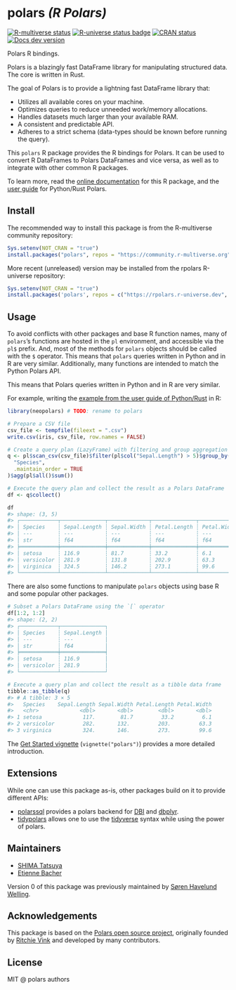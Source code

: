 
<!-- README.md is generated from README.Rmd. Please edit that file -->

# polars *(R Polars)*

<!-- TODO: add link to discord -->

<!-- badges: start -->

[![R-multiverse
status](https://img.shields.io/badge/dynamic/json?url=https%3A%2F%2Fcommunity.r-multiverse.org%2Fapi%2Fpackages%2Fpolars&query=%24.Version&label=r-multiverse)](https://community.r-multiverse.org/polars)
[![R-universe status
badge](https://rpolars.r-universe.dev/badges/polars)](https://rpolars.r-universe.dev)
[![CRAN
status](https://www.r-pkg.org/badges/version/polars)](https://CRAN.R-project.org/package=polars)
[![Docs dev
version](https://img.shields.io/badge/docs-dev-blue.svg)](https://pola-rs.github.io/r-polars)
<!-- badges: end -->

Polars R bindings.

Polars is a blazingly fast DataFrame library for manipulating structured
data. The core is written in Rust.

The goal of Polars is to provide a lightning fast DataFrame library
that:

- Utilizes all available cores on your machine.
- Optimizes queries to reduce unneeded work/memory allocations.
- Handles datasets much larger than your available RAM.
- A consistent and predictable API.
- Adheres to a strict schema (data-types should be known before running
  the query).

This `polars` R package provides the R bindings for Polars. It can be
used to convert R DataFrames to Polars DataFrames and vice versa, as
well as to integrate with other common R packages.

To learn more, read the [online
documentation](https://pola-rs.github.io/r-polars/) for this R package,
and the [user guide](https://docs.pola.rs/) for Python/Rust Polars.

## Install

The recommended way to install this package is from the R-multiverse
community repository:

``` r
Sys.setenv(NOT_CRAN = "true")
install.packages("polars", repos = "https://community.r-multiverse.org")
```

More recent (unreleased) version may be installed from the rpolars
R-universe repository:

``` r
Sys.setenv(NOT_CRAN = "true")
install.packages('polars', repos = c("https://rpolars.r-universe.dev", "https://cloud.r-project.org"))
```

<!-- TODO: link to the installation vignette -->

## Usage

To avoid conflicts with other packages and base R function names, many
of `polars`’s functions are hosted in the `pl` environment, and
accessible via the `pl$` prefix. And, most of the methods for `polars`
objects should be called with the `$` operator. This means that `polars`
queries written in Python and in R are very similar. Additionally, many
functions are intended to match the Python Polars API.

This means that Polars queries written in Python and in R are very
similar.

For example, writing the [example from the user guide of
Python/Rust](https://docs.pola.rs/#example) in R:

``` r
library(neopolars) # TODO: rename to polars

# Prepare a CSV file
csv_file <- tempfile(fileext = ".csv")
write.csv(iris, csv_file, row.names = FALSE)

# Create a query plan (LazyFrame) with filtering and group aggregation
q <- pl$scan_csv(csv_file)$filter(pl$col("Sepal.Length") > 5)$group_by(
  "Species",
  .maintain_order = TRUE
)$agg(pl$all()$sum())

# Execute the query plan and collect the result as a Polars DataFrame
df <- q$collect()

df
#> shape: (3, 5)
#> ┌────────────┬──────────────┬─────────────┬──────────────┬─────────────┐
#> │ Species    ┆ Sepal.Length ┆ Sepal.Width ┆ Petal.Length ┆ Petal.Width │
#> │ ---        ┆ ---          ┆ ---         ┆ ---          ┆ ---         │
#> │ str        ┆ f64          ┆ f64         ┆ f64          ┆ f64         │
#> ╞════════════╪══════════════╪═════════════╪══════════════╪═════════════╡
#> │ setosa     ┆ 116.9        ┆ 81.7        ┆ 33.2         ┆ 6.1         │
#> │ versicolor ┆ 281.9        ┆ 131.8       ┆ 202.9        ┆ 63.3        │
#> │ virginica  ┆ 324.5        ┆ 146.2       ┆ 273.1        ┆ 99.6        │
#> └────────────┴──────────────┴─────────────┴──────────────┴─────────────┘
```

There are also some functions to manipulate `polars` objects using base
R and some popular other packages.

``` r
# Subset a Polars DataFrame using the `[` operator
df[1:2, 1:2]
#> shape: (2, 2)
#> ┌────────────┬──────────────┐
#> │ Species    ┆ Sepal.Length │
#> │ ---        ┆ ---          │
#> │ str        ┆ f64          │
#> ╞════════════╪══════════════╡
#> │ setosa     ┆ 116.9        │
#> │ versicolor ┆ 281.9        │
#> └────────────┴──────────────┘

# Execute a query plan and collect the result as a tibble data frame
tibble::as_tibble(q)
#> # A tibble: 3 × 5
#>   Species    Sepal.Length Sepal.Width Petal.Length Petal.Width
#>   <chr>             <dbl>       <dbl>        <dbl>       <dbl>
#> 1 setosa             117.        81.7         33.2         6.1
#> 2 versicolor         282.       132.         203.         63.3
#> 3 virginica          324.       146.         273.         99.6
```

The [Get Started
vignette](https://pola-rs.github.io/r-polars/vignettes/polars.html)
(`vignette("polars")`) provides a more detailed introduction.

## Extensions

While one can use this package as-is, other packages build on it to
provide different APIs:

- [polarssql](https://rpolars.github.io/r-polarssql/) provides a polars
  backend for [DBI](https://dbi.r-dbi.org/) and
  [dbplyr](https://dbplyr.tidyverse.org/).
- [tidypolars](https://tidypolars.etiennebacher.com/) allows one to use
  the [tidyverse](https://www.tidyverse.org/) syntax while using the
  power of polars.

## Maintainers

- [SHIMA Tatsuya](https://github.com/eitsupi)
- [Etienne Bacher](https://github.com/etiennebacher)

Version 0 of this package was previously maintained by [Søren Havelund
Welling](https://github.com/sorhawell).
<!-- TODO: link to the v0 branch -->

## Acknowledgements

This package is based on the [Polars open source
project](https://github.com/pola-rs/polars), originally founded by
[Ritchie Vink](https://github.com/ritchie46) and developed by many
contributors.

## License

MIT @ polars authors
